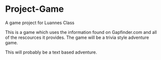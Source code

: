 # Project-Game
A game project for Luannes Class

This is a game which uses the information found on Gapfinder.com and all of the rescources it provides. The game will be a trivia style adventure game.

This will probably be a text based adventure.

